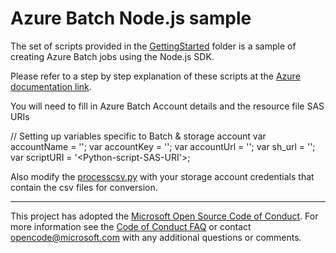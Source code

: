 # Azure Batch Node.js sample
The set of scripts provided in the [GettingStarted](https://github.com/Azure/azure-batch-samples/tree/master/Node.js/GettingStarted) folder is a sample of creating Azure Batch jobs using the Node.js SDK.

Please refer to a step by step explanation of these scripts at the [Azure documentation link](https://docs.microsoft.com/en-us/azure/batch/batch-nodejs-get-started).

You will need to fill in Azure Batch Account details and the resource file SAS URIs

// Setting up variables specific to Batch & storage account
var accountName = '<azure-batch-account-name>';
var accountKey = '<account-key-downloaded>';
var accountUrl = '<account-url>';
var sh_url = '<Shell-script-SAS-URI>';
var scriptURI = '<Python-script-SAS-URI'>;

Also modify the [processcsv.py](https://github.com/Azure/azure-batch-samples/blob/master/Node.js/GettingStarted/processcsv.py) with your storage account credentials that contain the csv files for conversion.
 
* * *
This project has adopted the [Microsoft Open Source Code of Conduct](https://opensource.microsoft.com/codeofconduct/). For more information see the [Code of Conduct FAQ](https://opensource.microsoft.com/codeofconduct/faq/) or contact [opencode@microsoft.com](mailto:opencode@microsoft.com) with any additional questions or comments.
